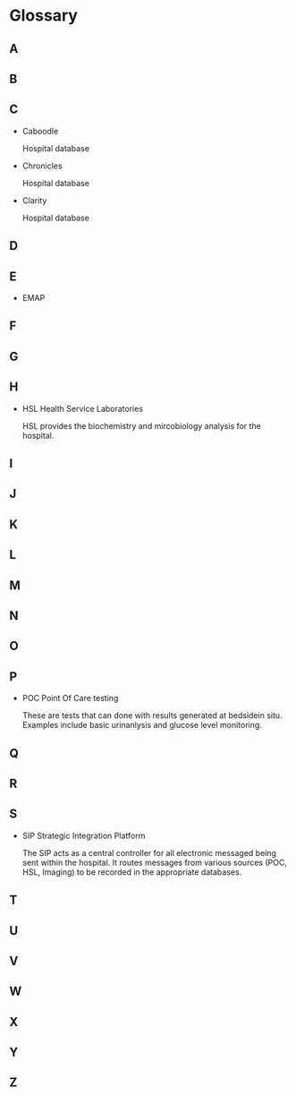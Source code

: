 # Glossary

## A

## B

## C

- Caboodle

	Hospital database
- Chronicles

	Hospital database
- Clarity

	Hospital database

## D

## E

- EMAP

## F

## G

## H

- HSL Health Service Laboratories

	HSL provides the biochemistry and mircobiology analysis for the hospital.

## I

## J

## K

## L

## M

## N

## O

## P

- POC Point Of Care testing

     These are tests that can done with results generated at bedsidein situ. Examples include basic urinanlysis and glucose level monitoring. 

## Q

## R

## S

- SIP Strategic Integration Platform
	
	The SIP acts as a central controller for all electronic messaged being sent within the hospital. It routes messages from various sources (POC, HSL, Imaging) to be recorded in the appropriate databases. 

## T

## U

## V

## W

## X

## Y

## Z

